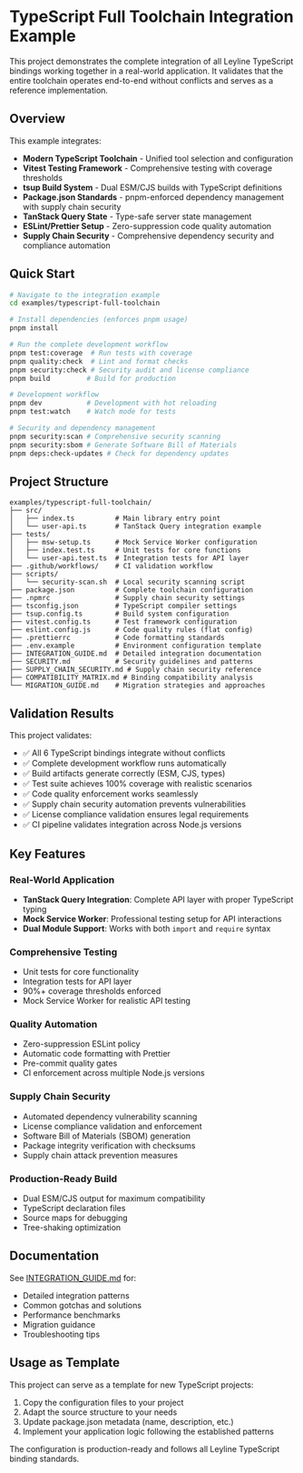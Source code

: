 # TypeScript Full Toolchain Integration Example

This project demonstrates the complete integration of all Leyline TypeScript bindings working together in a real-world application. It validates that the entire toolchain operates end-to-end without conflicts and serves as a reference implementation.

## Overview

This example integrates:

- **Modern TypeScript Toolchain** - Unified tool selection and configuration
- **Vitest Testing Framework** - Comprehensive testing with coverage thresholds
- **tsup Build System** - Dual ESM/CJS builds with TypeScript definitions
- **Package.json Standards** - pnpm-enforced dependency management with supply chain security
- **TanStack Query State** - Type-safe server state management
- **ESLint/Prettier Setup** - Zero-suppression code quality automation
- **Supply Chain Security** - Comprehensive dependency security and compliance automation

## Quick Start

```bash
# Navigate to the integration example
cd examples/typescript-full-toolchain

# Install dependencies (enforces pnpm usage)
pnpm install

# Run the complete development workflow
pnpm test:coverage  # Run tests with coverage
pnpm quality:check  # Lint and format checks
pnpm security:check # Security audit and license compliance
pnpm build         # Build for production

# Development workflow
pnpm dev           # Development with hot reloading
pnpm test:watch    # Watch mode for tests

# Security and dependency management
pnpm security:scan # Comprehensive security scanning
pnpm security:sbom # Generate Software Bill of Materials
pnpm deps:check-updates # Check for dependency updates
```

## Project Structure

```
examples/typescript-full-toolchain/
├── src/
│   ├── index.ts          # Main library entry point
│   └── user-api.ts       # TanStack Query integration example
├── tests/
│   ├── msw-setup.ts      # Mock Service Worker configuration
│   ├── index.test.ts     # Unit tests for core functions
│   └── user-api.test.ts  # Integration tests for API layer
├── .github/workflows/    # CI validation workflow
├── scripts/
│   └── security-scan.sh  # Local security scanning script
├── package.json          # Complete toolchain configuration
├── .npmrc                # Supply chain security settings
├── tsconfig.json         # TypeScript compiler settings
├── tsup.config.ts        # Build system configuration
├── vitest.config.ts      # Test framework configuration
├── eslint.config.js      # Code quality rules (flat config)
├── .prettierrc           # Code formatting standards
├── .env.example          # Environment configuration template
├── INTEGRATION_GUIDE.md  # Detailed integration documentation
├── SECURITY.md           # Security guidelines and patterns
├── SUPPLY_CHAIN_SECURITY.md # Supply chain security reference
├── COMPATIBILITY_MATRIX.md # Binding compatibility analysis
└── MIGRATION_GUIDE.md    # Migration strategies and approaches
```

## Validation Results

This project validates:

- ✅ All 6 TypeScript bindings integrate without conflicts
- ✅ Complete development workflow runs automatically
- ✅ Build artifacts generate correctly (ESM, CJS, types)
- ✅ Test suite achieves 100% coverage with realistic scenarios
- ✅ Code quality enforcement works seamlessly
- ✅ Supply chain security automation prevents vulnerabilities
- ✅ License compliance validation ensures legal requirements
- ✅ CI pipeline validates integration across Node.js versions

## Key Features

### Real-World Application

- **TanStack Query Integration**: Complete API layer with proper TypeScript typing
- **Mock Service Worker**: Professional testing setup for API interactions
- **Dual Module Support**: Works with both `import` and `require` syntax

### Comprehensive Testing

- Unit tests for core functionality
- Integration tests for API layer
- 90%+ coverage thresholds enforced
- Mock Service Worker for realistic API testing

### Quality Automation

- Zero-suppression ESLint policy
- Automatic code formatting with Prettier
- Pre-commit quality gates
- CI enforcement across multiple Node.js versions

### Supply Chain Security

- Automated dependency vulnerability scanning
- License compliance validation and enforcement
- Software Bill of Materials (SBOM) generation
- Package integrity verification with checksums
- Supply chain attack prevention measures

### Production-Ready Build

- Dual ESM/CJS output for maximum compatibility
- TypeScript declaration files
- Source maps for debugging
- Tree-shaking optimization

## Documentation

See [INTEGRATION_GUIDE.md](./INTEGRATION_GUIDE.md) for:

- Detailed integration patterns
- Common gotchas and solutions
- Performance benchmarks
- Migration guidance
- Troubleshooting tips

## Usage as Template

This project can serve as a template for new TypeScript projects:

1. Copy the configuration files to your project
2. Adapt the source structure to your needs
3. Update package.json metadata (name, description, etc.)
4. Implement your application logic following the established patterns

The configuration is production-ready and follows all Leyline TypeScript binding standards.
